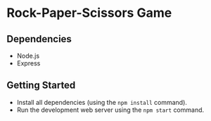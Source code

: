 # Rock-Paper-Scissors Game

## Dependencies

- Node.js
- Express

## Getting Started

- Install all dependencies (using the `npm install` command).
- Run the development web server using the `npm start` command.